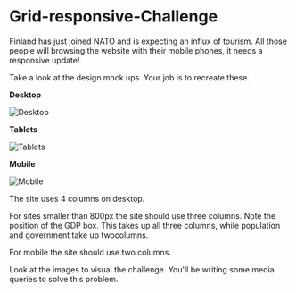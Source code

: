 # Grid-responsive-Challenge

Finland has just joined NATO and is expecting an influx of tourism. All those people will browsing the website with their mobile phones, it needs a responsive update! 

Take a look at the design mock ups. Your job is to recreate these. 

**Desktop**

![Desktop](./Finland-Desktop.png)

**Tablets**

![Tablets](./Finland-tablets.png)

**Mobile**

![Mobile](./Finland-Mobile.png)

The site uses 4 columns on desktop. 

For sites smaller than 800px the site should use three columns. Note the position of the GDP box. This takes up all three columns, while population and government take up twocolumns. 

For mobile the site should use two columns. 

Look at the images to visual the challenge. You'll be writing some media queries to solve this problem. 

